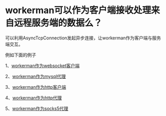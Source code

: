 # workerman可以作为客户端接收处理来自远程服务端的数据么？


可以利用AsyncTcpConnection发起异步连接，让workerman作为客户端与服务端交互。

例如下面的例子

1、[workerman作为websocket客户端](/appendices/about-ws.html)

2、[workerman作为mysql代理](/worker-development/connect.html)

3、[workerman作为http客户端](/worker-development/__construct.html)

4、[workerman作为http代理](https://github.com/walkor/php-http-proxy)

5、[workerman作为socks5代理](https://github.com/walkor/php-socks5)

